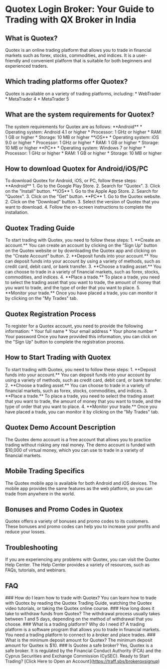 # Quotex Login Broker: Your Guide to Trading with QX Broker in India

## What is Quotex?

Quotex is an online trading platform that allows you to trade in
financial markets such as forex, stocks, commodities, and indices. It is
a user-friendly and convenient platform that is suitable for both
beginners and experienced traders.

## Which trading platforms offer Quotex?

Quotex is available on a variety of trading platforms, including: \*
WebTrader \* MetaTrader 4 \* MetaTrader 5

## What are the system requirements for Quotex?

The system requirements for Quotex are as follows: \*\*Android\*\* \*
Operating system: Android 4.1 or higher \* Processor: 1 GHz or higher \*
RAM: 1 GB or higher \* Storage: 10 MB or higher \*\*iOS\*\* \* Operating
system: iOS 9.0 or higher \* Processor: 1 GHz or higher \* RAM: 1 GB or
higher \* Storage: 10 MB or higher \*\*PC\*\* \* Operating system:
Windows 7 or higher \* Processor: 1 GHz or higher \* RAM: 1 GB or higher
\* Storage: 10 MB or higher

## How to download Quotex for Android/iOS/PC

To download Quotex for Android, iOS, or PC, follow these steps:
\*\*Android\*\* 1. Go to the Google Play Store. 2. Search for
"Quotex". 3. Click on the "Install" button. \*\*iOS\*\* 1.
Go to the Apple App Store. 2. Search for "Quotex". 3. Click on the
"Get" button. \*\*PC\*\* 1. Go to the Quotex website. 2. Click on
the "Download" button. 3. Select the version of Quotex that you
want to download. 4. Follow the on-screen instructions to complete the
installation.

## Quotex Trading Guide

To start trading with Quotex, you need to follow these steps: 1.
\*\*Create an account.\*\* You can create an account by clicking on the
"Sign Up" button on the Quotex website or by downloading the
Quotex app and clicking on the "Create Account" button. 2.
\*\*Deposit funds into your account.\*\* You can deposit funds into your
account by using a variety of methods, such as credit card, debit card,
or bank transfer. 3. \*\*Choose a trading asset.\*\* You can choose to
trade in a variety of financial markets, such as forex, stocks,
commodities, and indices. 4. \*\*Place a trade.\*\* To place a trade,
you need to select the trading asset that you want to trade, the amount
of money that you want to trade, and the type of order that you want to
place. 5. \*\*Monitor your trade.\*\* Once you have placed a trade, you
can monitor it by clicking on the "My Trades" tab.

## Quotex Registration Process

To register for a Quotex account, you need to provide the following
information: \* Your full name \* Your email address \* Your phone
number \* Your password Once you have provided this information, you can
click on the "Sign Up" button to complete the registration
process.

## How to Start Trading with Quotex

To start trading with Quotex, you need to follow these steps: 1.
\*\*Deposit funds into your account.\*\* You can deposit funds into your
account by using a variety of methods, such as credit card, debit card,
or bank transfer. 2. \*\*Choose a trading asset.\*\* You can choose to
trade in a variety of financial markets, such as forex, stocks,
commodities, and indices. 3. \*\*Place a trade.\*\* To place a trade,
you need to select the trading asset that you want to trade, the amount
of money that you want to trade, and the type of order that you want to
place. 4. \*\*Monitor your trade.\*\* Once you have placed a trade, you
can monitor it by clicking on the "My Trades" tab.

## Quotex Demo Account Description

The Quotex demo account is a free account that allows you to practice
trading without risking any real money. The demo account is funded with
\$10,000 of virtual money, which you can use to trade in a variety of
financial markets.

## Mobile Trading Specifics

The Quotex mobile app is available for both Android and iOS devices. The
mobile app provides the same features as the web platform, so you can
trade from anywhere in the world.

## Bonuses and Promo Codes in Quotex

Quotex offers a variety of bonuses and promo codes to its customers.
These bonuses and promo codes can help you to increase your profits and
reduce your losses.

## Troubleshooting

If you are experiencing any problems with Quotex, you can visit the
Quotex Help Center. The Help Center provides a variety of resources,
such as FAQs, tutorials, and webinars.

## FAQ

\### How do I learn how to trade with Quotex? You can learn how to trade
with Quotex by reading the Quotex Trading Guide, watching the Quotex
video tutorials, or taking the Quotex online course. \### How long does
it take to withdraw funds from Quotex? The withdrawal process usually
takes between 1 and 5 days, depending on the method of withdrawal that
you choose. \### What is a trading platform? Why do I need it? A trading
platform is a software program that allows you to trade in financial
markets. You need a trading platform to connect to a broker and place
trades. \### What is the minimum deposit amount for Quotex? The minimum
deposit amount for Quotex is \$10. \### Is Quotex a safe broker? Yes,
Quotex is a safe broker. It is regulated by the Financial Conduct
Authority (FCA) and the Cyprus Securities and Exchange Commission
(CySEC). Ready to Start Trading? \[Click Here to Open an
Account\](https://traff.sbs/brokerqxsignup)

